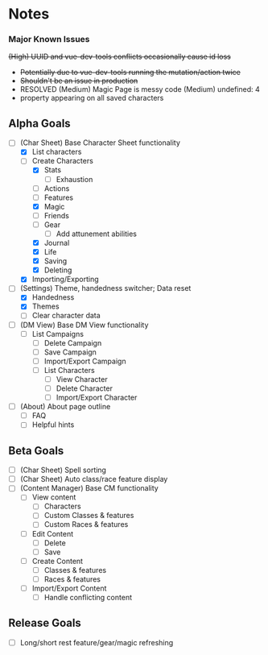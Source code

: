 Notes
==============

### Major Known Issues
~~(High) UUID and vue-dev-tools conflicts occasionally cause id loss~~
   - ~~Potentially due to vue-dev-tools running the mutation/action twice~~
   - ~~Shouldn't be an issue in production~~
   - RESOLVED
(Medium) Magic Page is messy code
(Medium) undefined: 4
   - property appearing on all saved characters

## Alpha Goals
- [ ] (Char Sheet) Base Character Sheet functionality
  - [x] List characters
  - [ ] Create Characters
    - [x] Stats
      - [ ] Exhaustion
    - [ ] Actions
    - [ ] Features
    - [x] Magic
    - [ ] Friends
    - [ ] Gear
      - [ ] Add attunement abilities
    - [x] Journal
    - [x] Life
    - [x] Saving
    - [x] Deleting
  - [x] Importing/Exporting
- [ ] (Settings) Theme, handedness switcher; Data reset
  - [x] Handedness
  - [x] Themes
  - [ ] Clear character data
- [ ] (DM View) Base DM View functionality
  - [ ] List Campaigns
    - [ ] Delete Campaign
    - [ ] Save Campaign
    - [ ] Import/Export Campaign
    - [ ] List Characters
      - [ ] View Character
      - [ ] Delete Character
      - [ ] Import/Export Character
- [ ] (About) About page outline
  - [ ] FAQ
  - [ ] Helpful hints

## Beta Goals
- [ ] (Char Sheet) Spell sorting
- [ ] (Char Sheet) Auto class/race feature display
- [ ] (Content Manager) Base CM functionality
  - [ ] View content
    - [ ] Characters
    - [ ] Custom Classes & features
    - [ ] Custom Races & features
  - [ ] Edit Content
    - [ ] Delete
    - [ ] Save
  - [ ] Create Content
    - [ ] Classes & features
    - [ ] Races & features
  - [ ] Import/Export Content
    - [ ] Handle conflicting content

## Release Goals
- [ ] Long/short rest feature/gear/magic refreshing
